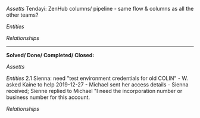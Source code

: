 *Assetts*
 Tendayi: ZenHub columns/ pipeline - same flow & columns as all the other teams?



*Entities*


     

*Relationships*




----

**Solved/ Done/ Completed/ Closed:**

*Assetts*



*Entities*
2.1 Sienna: need "test environment credentials for old COLIN" - W. asked Kaine to help 2019-12-27 
     - Michael sent her access details - Sienna received; Sienne replied to Michael "I need the incorporation number or business number for this account.


*Relationships*
